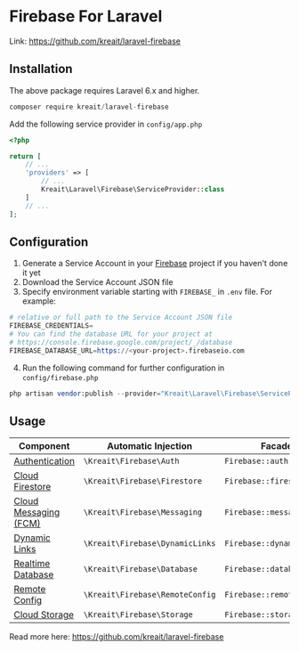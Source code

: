 # Firebase For Laravel

Link: https://github.com/kreait/laravel-firebase

## Installation

The above package requires Laravel 6.x and higher.
```s
composer require kreait/laravel-firebase
```

Add the following service provider in `config/app.php`
```php
<?php

return [
    // ...
    'providers' => [
        // ...
        Kreait\Laravel\Firebase\ServiceProvider::class
    ]
    // ...
];
```

## Configuration

1. Generate a Service Account in your [Firebase](https://firebase.google.com/) project if you haven't done it yet
2. Download the Service Account JSON file
3. Specify environment variable starting with `FIREBASE_` in `.env` file. For example:
```s
# relative or full path to the Service Account JSON file
FIREBASE_CREDENTIALS=
# You can find the database URL for your project at
# https://console.firebase.google.com/project/_/database
FIREBASE_DATABASE_URL=https://<your-project>.firebaseio.com

```
4. Run the following command for further configuration in `config/firebase.php`
```s
php artisan vendor:publish --provider="Kreait\Laravel\Firebase\ServiceProvider" --tag=config
```

## Usage
Component | Automatic Injection | Facades | `app()`
-------- | -------------------- | ------- | --------
[Authentication](https://firebase-php.readthedocs.io/en/stable/authentication.html) | `\Kreait\Firebase\Auth` | `Firebase::auth()` | `app('firebase.auth')`
[Cloud Firestore](https://firebase-php.readthedocs.io/en/stable/cloud-firestore.html) | `\Kreait\Firebase\Firestore` | `Firebase::firestore()` | `app('firebase.firestore')`
[Cloud Messaging (FCM)](https://firebase-php.readthedocs.io/en/stable/cloud-messaging.html) | `\Kreait\Firebase\Messaging` | `Firebase::messaging()` | `app('firebase.messaging')`
[Dynamic Links](https://firebase-php.readthedocs.io/en/stable/dynamic-links.html) | `\Kreait\Firebase\DynamicLinks` | `Firebase::dynamicLinks()` | `app('firebase.dynamic_links')`
[Realtime Database](https://firebase-php.readthedocs.io/en/stable/realtime-database.html) | `\Kreait\Firebase\Database` | `Firebase::database()` | `app('firebase.database')`
[Remote Config](https://firebase-php.readthedocs.io/en/stable/remote-config.html) | `\Kreait\Firebase\RemoteConfig` | `Firebase::remoteConfig()` | `app('firebase.remote_config')`
[Cloud Storage](https://firebase-php.readthedocs.io/en/stable/cloud-storage.html) | `\Kreait\Firebase\Storage` | `Firebase::storage()` | `app('firebase.storage')`

Read more here: https://github.com/kreait/laravel-firebase
